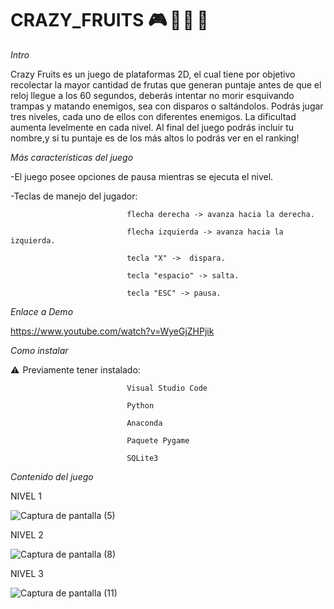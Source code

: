 # CRAZY_FRUITS 🎮  🍌 🍓  🍉 


*Intro*

Crazy Fruits es un juego de plataformas 2D, el cual tiene por objetivo recolectar la mayor cantidad de frutas que generan puntaje antes de que el reloj llegue a los 60 segundos, deberás intentar no morir esquivando trampas y matando enemigos, sea con disparos o saltándolos. Podrás jugar tres niveles, cada uno de ellos con diferentes enemigos. La dificultad aumenta levelmente en cada nivel. Al final del juego podrás incluir tu nombre,y si tu puntaje es de los más altos lo podrás ver en el ranking! 

*Más características del juego*

-El juego posee opciones de pausa mientras se ejecuta el nivel.

-Teclas de manejo del jugador: 

                              flecha derecha -> avanza hacia la derecha.

                              flecha izquierda -> avanza hacia la izquierda.

                              tecla "X" ->  dispara.

                              tecla "espacio" -> salta.
                              
                              tecla "ESC" -> pausa.
*Enlace a Demo*

https://www.youtube.com/watch?v=WyeGjZHPjik

*Como instalar*


⚠️  Previamente tener instalado:

                              Visual Studio Code

                              Python 

                              Anaconda 

                              Paquete Pygame

                              SQLite3





*Contenido del juego*

NIVEL 1

![Captura de pantalla (5)](https://user-images.githubusercontent.com/108764358/207068688-ee761db1-eafc-4d5f-b37b-f7fd4cafd674.png)

NIVEL 2

![Captura de pantalla (8)](https://user-images.githubusercontent.com/108764358/207069244-5c484923-34a9-4b5d-aa1e-3636297e4a81.png)

NIVEL 3

![Captura de pantalla (11)](https://user-images.githubusercontent.com/108764358/207069436-7b948e0d-4a26-477b-8623-7aa6b24485a3.png)



                              
                           
                               
                           
